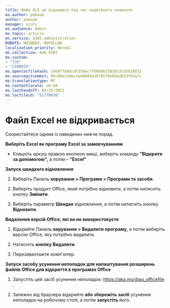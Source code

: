```yaml
---
title: Файл XLS не відкрився під час подвійного клацання
ms.author: pebaum
author: pebaum
manager: scotv
ms.audience: Admin
ms.topic: article
ms.service: o365-administration
ROBOTS: NOINDEX, NOFOLLOW
localization_priority: Normal
ms.collection: Adm_O365
ms.custom:
- "776"
- "2100015"
ms.openlocfilehash: 1eb977b0dcdf3f0ac77b09d61583b53cd5018031
ms.sourcegitcommit: 8bc60ec34bc1e40685e3976576e04a2623f63a7c
ms.translationtype: MT
ms.contentlocale: uk-UA
ms.lasthandoff: 04/15/2021
ms.locfileid: "51770616"
---
```

# <a name="excel-file-doesnt-open"></a>Файл Excel не відкривається

Скористайтеся одним із наведених нижче порад.

**Виберіть Excel як програму Excel за замовчуванням**

* Клацніть аркуш правою кнопкою миші, виберіть команду **"Відкрити за допомогою",** а потім – **"Excel"**

**Запуск швидкого відновлення**

1. Виберіть Панель **керування > Програми > Програми та засоби**.

2. Виберіть продукт Office, який потрібно відновити, а потім натисніть кнопку **Змінити**.

3. Виберіть параметр **Швидке** відновлення, а потім натисніть кнопку **Відновити**.

**Видалення версій Office, які ви не використовуєте**

1. Відкрийте Панель **керування > Видалити програму,** а потім виберіть версію Office, яку потрібно видалити.

2. Натисніть **кнопку Видалити.**

3. Перезавантажте комп'ютер.

**Запуск засобу усунення неполадок для налаштування розширень файлів Office для відкриття в програмах Office**

1. Запустіть цей засіб усунення неполадок: https://aka.ms/diag_officefile .

2. Залежно від браузера відкрийте **або збережіть засіб** усунення неполадок на робочому столі, а потім **запустіть** його. 
